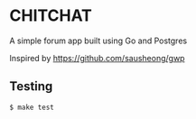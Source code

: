 # CHITCHAT
A simple forum app built using Go and Postgres

Inspired by https://github.com/sausheong/gwp

## Testing
`$ make test`